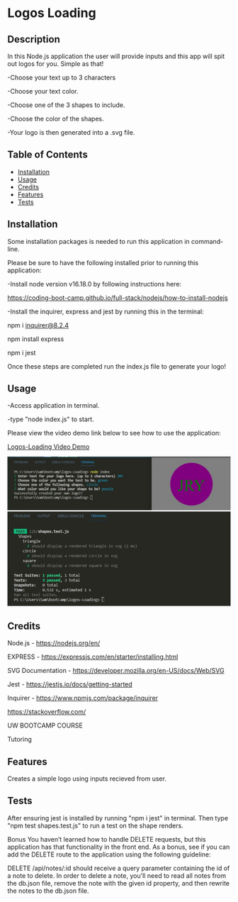 # Logos Loading

## Description 
  
In this Node.js application the user will provide inputs and this app will spit out logos for you.  Simple as that!

-Choose your text up to 3 characters

-Choose your text color.

-Choose one of the 3 shapes to include.

-Choose the color of the shapes.
  
-Your logo is then generated into a .svg file.
## Table of Contents 
  
- [Installation](#installation)
- [Usage](#usage)
- [Credits](#credits)
- [Features](#features)
- [Tests](#tests)
  
## Installation

Some installation packages is needed to run this application in command-line.

Please be sure to have the following installed prior to running this application:

-Install node version v16.18.0 by following instructions here:

https://coding-boot-camp.github.io/full-stack/nodejs/how-to-install-nodejs

-Install the inquirer, express and jest by running this in the terminal:

npm i inquirer@8.2.4

npm install express

npm i jest

Once these steps are completed run the index.js file to generate your logo!

## Usage
-Access application in terminal.

-type "node index.js" to start.

Please view the video demo link below to see how to use the application:

<a href="https://drive.google.com/file/d/17rGyjYgjlbljOvE2zXsTiohXpGBTGLWH/view">Logos-Loading Video Demo</a>

    
![alt text](./lib/logogen.jpg)
![alt text](./lib/passedtest.jpg)


## Credits
Node.js - https://nodejs.org/en/

EXPRESS - https://expressjs.com/en/starter/installing.html

SVG Documentation - https://developer.mozilla.org/en-US/docs/Web/SVG

Jest - https://jestjs.io/docs/getting-started

Inquirer - https://www.npmjs.com/package/inquirer

https://stackoverflow.com/

UW BOOTCAMP COURSE

Tutoring

## Features

Creates a simple logo using inputs recieved from user.

## Tests
  
After ensuring jest is installed by running "npm i jest" in terminal.  Then type "npm test shapes.test.js" to run a test on the shape renders.


Bonus
You haven’t learned how to handle DELETE requests, but this application has that functionality in the front end. As a bonus, see if you can add the DELETE route to the application using the following guideline:

DELETE /api/notes/:id should receive a query parameter containing the id of a note to delete. In order to delete a note, you'll need to read all notes from the db.json file, remove the note with the given id property, and then rewrite the notes to the db.json file.
